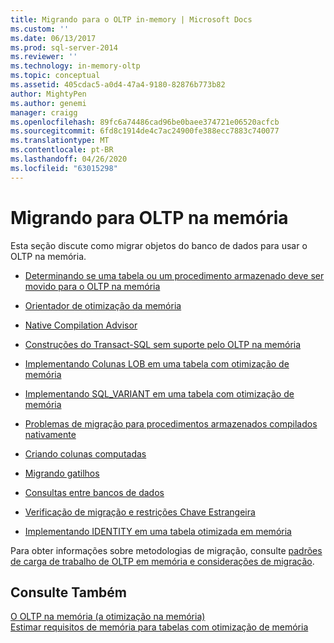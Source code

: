 ```yaml
---
title: Migrando para o OLTP in-memory | Microsoft Docs
ms.custom: ''
ms.date: 06/13/2017
ms.prod: sql-server-2014
ms.reviewer: ''
ms.technology: in-memory-oltp
ms.topic: conceptual
ms.assetid: 405cdac5-a0d4-47a4-9180-82876b773b82
author: MightyPen
ms.author: genemi
manager: craigg
ms.openlocfilehash: 89fc6a74486cad96be0baee374721e06520acfcb
ms.sourcegitcommit: 6fd8c1914de4c7ac24900fe388ecc7883c740077
ms.translationtype: MT
ms.contentlocale: pt-BR
ms.lasthandoff: 04/26/2020
ms.locfileid: "63015298"
---
```

# <a name="migrating-to-in-memory-oltp"></a>Migrando para OLTP na memória
  Esta seção discute como migrar objetos do banco de dados para usar o OLTP na memória.  
  
-   [Determinando se uma tabela ou um procedimento armazenado deve ser movido para o OLTP na memória](determining-if-a-table-or-stored-procedure-should-be-ported-to-in-memory-oltp.md)  
  
-   [Orientador de otimização da memória](memory-optimization-advisor.md)  
  
-   [Native Compilation Advisor](native-compilation-advisor.md)  
  
-   [Construções do Transact-SQL sem suporte pelo OLTP na memória](transact-sql-constructs-not-supported-by-in-memory-oltp.md)  
  
-   [Implementando Colunas LOB em uma tabela com otimização de memória](../../database-engine/implementing-lob-columns-in-a-memory-optimized-table.md)  
  
-   [Implementando SQL_VARIANT em uma tabela com otimização de memória](implementing-sql-variant-in-a-memory-optimized-table.md)  
  
-   [Problemas de migração para procedimentos armazenados compilados nativamente](migration-issues-for-natively-compiled-stored-procedures.md)  
  
-   [Criando colunas computadas](migrating-computed-columns.md)  
  
-   [Migrando gatilhos](migrating-triggers.md)  
  
-   [Consultas entre bancos de dados](cross-database-queries.md)  
  
-   [Verificação de migração e restrições Chave Estrangeira](../../database-engine/migrating-check-and-foreign-key-constraints.md)  
  
-   [Implementando IDENTITY em uma tabela otimizada em memória](implementing-identity-in-a-memory-optimized-table.md)  
  
 Para obter informações sobre metodologias de migração, consulte [padrões de carga de trabalho de OLTP em memória e considerações de migração](https://msdn.microsoft.com/library/dn673538.aspx).  
  
## <a name="see-also"></a>Consulte Também  
 [O OLTP na memória &#40;a otimização na memória&#41;](in-memory-oltp-in-memory-optimization.md)   
 [Estimar requisitos de memória para tabelas com otimização de memória](memory-optimized-tables.md)  
  
  
